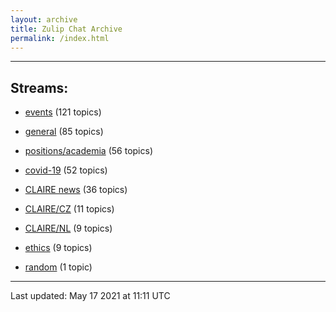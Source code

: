 ```yaml
---
layout: archive
title: Zulip Chat Archive
permalink: /index.html
---
```


---

## Streams:

* [events](stream/201207-events/index.html) (121 topics)

* [general](stream/201199-general/index.html) (85 topics)

* [positions/academia](stream/203258-positions/academia/index.html) (56 topics)

* [covid-19](stream/226112-covid-19/index.html) (52 topics)

* [CLAIRE news](stream/201957-CLAIRE-news/index.html) (36 topics)

* [CLAIRE/CZ](stream/203399-CLAIRE/CZ/index.html) (11 topics)

* [CLAIRE/NL](stream/203255-CLAIRE/NL/index.html) (9 topics)

* [ethics](stream/228366-ethics/index.html) (9 topics)

* [random](stream/202125-random/index.html) (1 topic)

<hr><p>Last updated: May 17 2021 at 11:11 UTC</p>